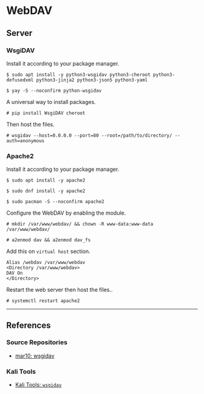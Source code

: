 # WebDAV

## Server

### WsgiDAV

Install it according to your package manager.

```
$ sudo apt install -y python3-wsgidav python3-cheroot python3-defusedxml python3-jinja2 python3-json5 python3-yaml

$ yay -S --noconfirm python-wsgidav
```

A universal way to install packages.

```
# pip install WsgiDAV cheroot
```

Then host the files.

```
# wsgidav --host=0.0.0.0 --port=80 --root=/path/to/directory/ --auth=anonymous
```

### Apache2

Install it according to your package manager.

```
$ sudo apt install -y apache2

$ sudo dnf install -y apache2

$ sudo pacman -S --noconfirm apache2
```

Configure the WebDAV by enabling the module.

```
# mkdir /var/www/webdav/ && chown -R www-data:www-data /var/www/webdav/

# a2enmod dav && a2enmod dav_fs
```

Add this on `virtual host` section.

```
Alias /webdav /var/www/webdav 
<Directory /var/www/webdav> 
DAV On 
</Directory>
```

Restart the web server then host the files..

```
# systemctl restart apache2
```

---
## References

### Source Repositories

- [mar10: wsgidav](https://github.com/mar10/wsgidav)

### Kali Tools

- [Kali Tools: `wsgidav`](https://www.kali.org/tools/wsgidav/)
